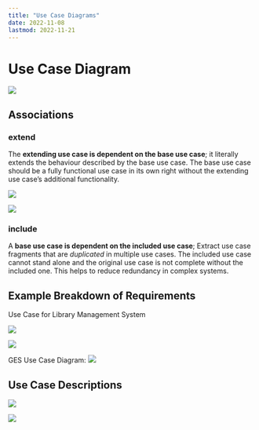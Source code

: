 ```yaml
---
title: "Use Case Diagrams"
date: 2022-11-08
lastmod: 2022-11-21
---
```

# Use Case Diagram
![](https://i.imgur.com/ruK2Qlz.png)

## Associations
### extend
The **extending use case is dependent on the base use case**; it literally extends the behaviour described by the base use case. The base use case should be a fully functional use case in its own right without the extending use case’s additional functionality.

![](https://i.imgur.com/htSCvei.png)

![](https://i.imgur.com/LQfjtAm.png)

### include
A **base use case is dependent on the included use case**; Extract use case fragments that are _duplicated_ in multiple use cases. The included use case cannot stand alone and the original use case is not complete without the included one. This helps to reduce redundancy in complex systems.

## Example Breakdown of Requirements
Use Case for Library Management System

![](https://i.imgur.com/3N52sHz.png)

![](https://i.imgur.com/DtyoOHk.png)

GES Use Case Diagram:
![](https://i.imgur.com/yiV8qv0.png)

## Use Case Descriptions
![](https://i.imgur.com/v08C7CV.png)

![](https://i.imgur.com/qvjiC1w.png)
